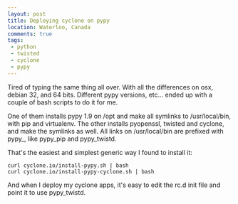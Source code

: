 ```yaml
---
layout: post
title: Deploying cyclone on pypy
location: Waterloo, Canada
comments: true
tags:
 - python
 - twisted
 - cyclone
 - pypy
---
```


Tired of typing the same thing all over. With all the differences on osx,
debian 32, and 64 bits. Different pypy versions, etc... ended up with a couple
of bash scripts to do it for me.

One of them installs pypy 1.9 on /opt and make all symlinks to
/usr/local/bin, with pip and virtualenv. The other installs pyopenssl,
twisted and cyclone, and make the symlinks as well. All links on
/usr/local/bin are prefixed with pypy_, like pypy_pip and pypy_twistd.

That's the easiest and simplest generic way I found to install it:

    curl cyclone.io/install-pypy.sh | bash
    curl cyclone.io/install-pypy-cyclone.sh | bash

And when I deploy my cyclone apps, it's easy to edit the rc.d init file and
point it to use pypy_twistd.
